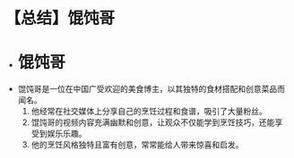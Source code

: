 # 【总结】馄饨哥

-   # 馄饨哥
-   馄饨哥是一位在中国广受欢迎的美食博主，以其独特的食材搭配和创意菜品而闻名。
    1.  他经常在社交媒体上分享自己的烹饪过程和食谱，吸引了大量粉丝。
    2.  馄饨哥的视频内容充满幽默和创意，让观众不仅能学到烹饪技巧，还能享受到娱乐乐趣。
    3.  他的烹饪风格独特且富有创意，常常能给人带来惊喜和启发。